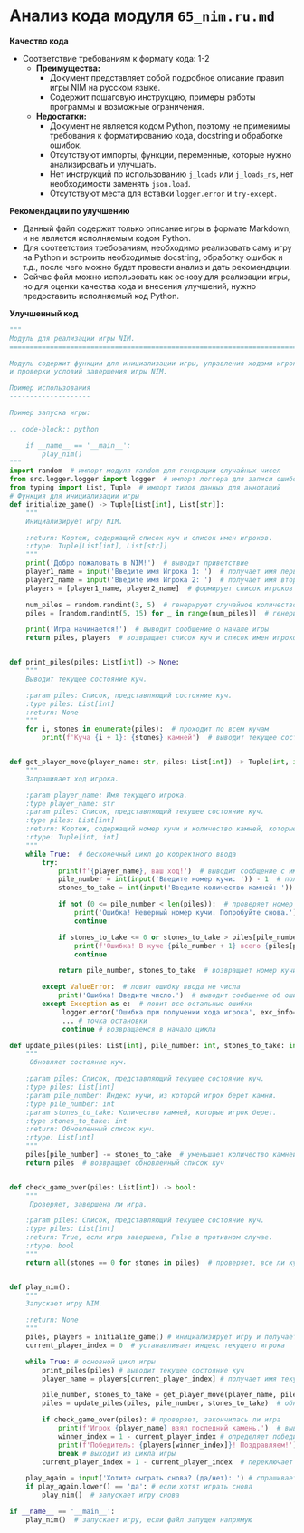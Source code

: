 # Анализ кода модуля `65_nim.ru.md`

**Качество кода**
 -  Соответствие требованиям к формату кода: 1-2
    -  **Преимущества:**
        - Документ представляет собой подробное описание правил игры NIM на русском языке.
        - Содержит пошаговую инструкцию, примеры работы программы и возможные ограничения.
    -  **Недостатки:**
        - Документ не является кодом Python, поэтому не применимы требования к форматированию кода, docstring и обработке ошибок.
        - Отсутствуют импорты, функции, переменные, которые нужно анализировать и улучшать.
        - Нет инструкций по использованию `j_loads` или `j_loads_ns`, нет необходимости заменять `json.load`.
        - Отсутствуют места для вставки `logger.error` и `try-except`.

**Рекомендации по улучшению**
 - Данный файл содержит только описание игры в формате Markdown, и не является исполняемым кодом Python.
 - Для соответствия требованиям, необходимо реализовать саму игру на Python и встроить необходимые docstring, обработку ошибок и т.д., после чего можно будет провести анализ и дать рекомендации.
 - Сейчас файл можно использовать как основу для реализации игры, но для оценки качества кода и внесения улучшений, нужно предоставить исполняемый код Python.

**Улучшенный код**
```python
"""
Модуль для реализации игры NIM.
=========================================================================================

Модуль содержит функции для инициализации игры, управления ходами игроков
и проверки условий завершения игры NIM.

Пример использования
--------------------

Пример запуска игры:

.. code-block:: python

    if __name__ == '__main__':
        play_nim()
"""
import random  # импорт модуля random для генерации случайных чисел
from src.logger.logger import logger  # импорт логгера для записи ошибок
from typing import List, Tuple  # импорт типов данных для аннотаций
# Функция для инициализации игры
def initialize_game() -> Tuple[List[int], List[str]]:
    """
    Инициализирует игру NIM.

    :return: Кортеж, содержащий список куч и список имен игроков.
    :rtype: Tuple[List[int], List[str]]
    """
    print('Добро пожаловать в NIM!')  # выводит приветствие
    player1_name = input('Введите имя Игрока 1: ')  # получает имя первого игрока
    player2_name = input('Введите имя Игрока 2: ')  # получает имя второго игрока
    players = [player1_name, player2_name]  # формирует список игроков

    num_piles = random.randint(3, 5)  # генерирует случайное количество куч
    piles = [random.randint(5, 15) for _ in range(num_piles)]  # генерирует случайное количество камней в каждой куче

    print('Игра начинается!')  # выводит сообщение о начале игры
    return piles, players  # возвращает список куч и список имен игроков


def print_piles(piles: List[int]) -> None:
    """
    Выводит текущее состояние куч.

    :param piles: Список, представляющий состояние куч.
    :type piles: List[int]
    :return: None
    """
    for i, stones in enumerate(piles):  # проходит по всем кучам
        print(f'Куча {i + 1}: {stones} камней')  # выводит текущее состояние куч


def get_player_move(player_name: str, piles: List[int]) -> Tuple[int, int]:
    """
    Запрашивает ход игрока.

    :param player_name: Имя текущего игрока.
    :type player_name: str
    :param piles: Список, представляющий текущее состояние куч.
    :type piles: List[int]
    :return: Кортеж, содержащий номер кучи и количество камней, которые игрок хочет взять.
    :rtype: Tuple[int, int]
    """
    while True:  # бесконечный цикл до корректного ввода
        try:
            print(f'{player_name}, ваш ход!')  # выводит сообщение с именем игрока
            pile_number = int(input('Введите номер кучи: ')) - 1  # получает номер кучи от пользователя
            stones_to_take = int(input('Введите количество камней: '))  # получает количество камней от пользователя

            if not (0 <= pile_number < len(piles)):  # проверяет номер кучи
                print('Ошибка! Неверный номер кучи. Попробуйте снова.')  # выводит сообщение об ошибке
                continue

            if stones_to_take <= 0 or stones_to_take > piles[pile_number]:  # проверяет количество камней
                print(f'Ошибка! В куче {pile_number + 1} всего {piles[pile_number]} камней. Попробуйте снова.')  # выводит сообщение об ошибке
                continue

            return pile_number, stones_to_take  # возвращает номер кучи и количество камней

        except ValueError:  # ловит ошибку ввода не числа
            print('Ошибка! Введите число.')  # выводит сообщение об ошибке
        except Exception as e:  # ловит все остальные ошибки
             logger.error('Ошибка при получении хода игрока', exc_info=True)  # записывает ошибку в лог
             ... # точка остановки
             continue # возвращаемся в начало цикла

def update_piles(piles: List[int], pile_number: int, stones_to_take: int) -> List[int]:
    """
     Обновляет состояние куч.

    :param piles: Список, представляющий текущее состояние куч.
    :type piles: List[int]
    :param pile_number: Индекс кучи, из которой игрок берет камни.
    :type pile_number: int
    :param stones_to_take: Количество камней, которые игрок берет.
    :type stones_to_take: int
    :return: Обновленный список куч.
    :rtype: List[int]
    """
    piles[pile_number] -= stones_to_take  # уменьшает количество камней в куче
    return piles  # возвращает обновленный список куч


def check_game_over(piles: List[int]) -> bool:
    """
     Проверяет, завершена ли игра.

    :param piles: Список, представляющий текущее состояние куч.
    :type piles: List[int]
    :return: True, если игра завершена, False в противном случае.
    :rtype: bool
    """
    return all(stones == 0 for stones in piles)  # проверяет, все ли кучи пустые


def play_nim():
    """
    Запускает игру NIM.

    :return: None
    """
    piles, players = initialize_game() # инициализирует игру и получает список куч и игроков
    current_player_index = 0  # устанавливает индекс текущего игрока

    while True: # основной цикл игры
        print_piles(piles) # выводит текущее состояние куч
        player_name = players[current_player_index] # получает имя текущего игрока

        pile_number, stones_to_take = get_player_move(player_name, piles) # получает ход игрока
        piles = update_piles(piles, pile_number, stones_to_take)  # обновляет состояние куч

        if check_game_over(piles): # проверяет, закончилась ли игра
            print(f'Игрок {player_name} взял последний камень.')  # выводит сообщение о конце игры
            winner_index = 1 - current_player_index # определяет победителя
            print(f'Победитель: {players[winner_index]}! Поздравляем!')  # выводит сообщение о победителе
            break # выходит из цикла игры
        current_player_index = 1 - current_player_index  # переключает на следующего игрока

    play_again = input('Хотите сыграть снова? (да/нет): ') # спрашивает, хотят ли игроки играть снова
    if play_again.lower() == 'да': # если хотят играть снова
        play_nim()  # запускает игру снова

if __name__ == '__main__':
    play_nim()  # запускает игру, если файл запущен напрямую